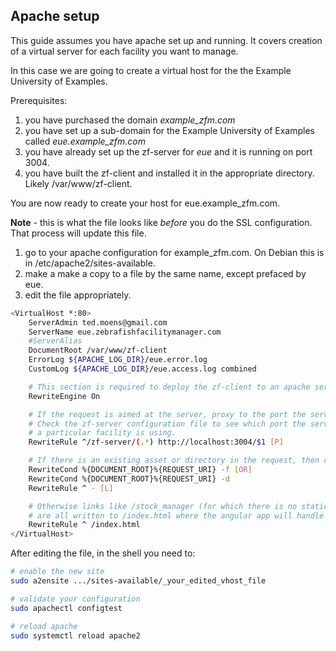 ## Apache setup

This guide assumes you have apache set up and running. It covers creation of a virtual
server for each facility you want to manage.

In this case we are going to create a virtual host for the the Example University of Examples.

Prerequisites: 
1. you have purchased the domain _example_zfm.com_
1. you have set up a sub-domain for the Example University of Examples called _eue.example_zfm.com_
1. you have already set up the zf-server for _eue_ and it is running on port 3004.
1. you have built the zf-client and installed it in the appropriate directory.  Likely /var/www/zf-client.

You are now ready to create your host for eue.example_zfm.com.

**Note** - this is what the file looks like _before_ you do the SSL configuration.  That process will update this file.

1. go to your apache configuration for example_zfm.com. On Debian this is in /etc/apache2/sites-available.
1. make a make a copy to a file by the same name, except prefaced by eue.
1. edit the file appropriately. 

```bash 
<VirtualHost *:80>
    ServerAdmin ted.moens@gmail.com
    ServerName eue.zebrafishfacilitymanager.com
    #ServerAlias 
    DocumentRoot /var/www/zf-client
    ErrorLog ${APACHE_LOG_DIR}/eue.error.log
    CustomLog ${APACHE_LOG_DIR}/eue.access.log combined

    # This section is required to deploy the zf-client to an apache server
    RewriteEngine On

    # If the request is aimed at the server, proxy to the port the server is running on.
    # Check the zf-server configuration file to see which port the server for
    # a particular facility is using.
    RewriteRule ^/zf-server/(.*) http://localhost:3004/$1 [P]

    # If there is an existing asset or directory in the request, then route to it.
    RewriteCond %{DOCUMENT_ROOT}%{REQUEST_URI} -f [OR]
    RewriteCond %{DOCUMENT_ROOT}%{REQUEST_URI} -d
    RewriteRule ^ - [L]

    # Otherwise links like /stock_manager (for which there is no static file)
    # are all written to /index.html where the angular app will handle the route.
    RewriteRule ^ /index.html
</VirtualHost>
```

After editing the file, in the shell you need to:
```bash 
# enable the new site
sudo a2ensite .../sites-available/_your_edited_vhost_file

# validate your configuration
sudo apachectl configtest

# reload apache
sudo systemctl reload apache2
```
